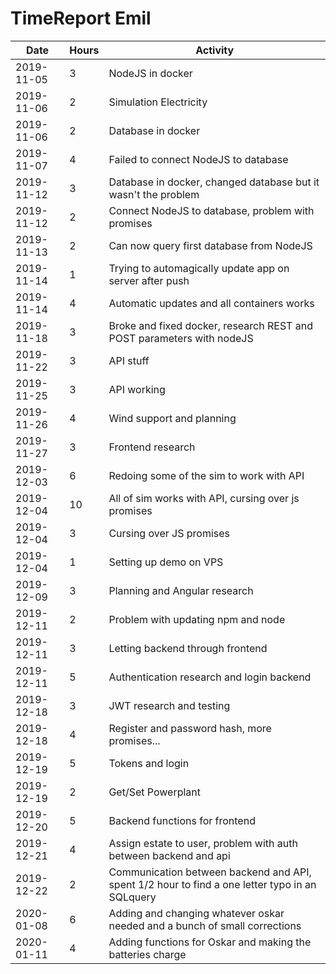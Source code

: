 # TimeReport Emil
| Date  |      Hours    | Activity                                       |
| ----------- | ------- |------------------------------------------------
| 2019-11-05 | 3 | NodeJS in docker |
| 2019-11-06 | 2 | Simulation Electricity |
| 2019-11-06 | 2 | Database in docker |
| 2019-11-07 | 4 | Failed to connect NodeJS to database |
| 2019-11-12 | 3 | Database in docker, changed database but it wasn't the problem |
| 2019-11-12 | 2 | Connect NodeJS to database, problem with promises |
| 2019-11-13 | 2 | Can now query first database from NodeJS |
| 2019-11-14 | 1 | Trying to automagically update app on server after push|
| 2019-11-14 | 4 | Automatic updates and all containers works |
| 2019-11-18 | 3 | Broke and fixed docker, research REST and POST parameters with nodeJS |
| 2019-11-22 | 3 | API stuff |
| 2019-11-25 | 3 | API working |
| 2019-11-26 | 4 | Wind support and planning |
| 2019-11-27 | 3 | Frontend research |
| 2019-12-03 | 6 | Redoing some of the sim to work with API |
| 2019-12-04 | 10 | All of sim works with API, cursing over js promises |
| 2019-12-04 | 3 | Cursing over JS promises |
| 2019-12-04 | 1 | Setting up demo on VPS |
| 2019-12-09 | 3 | Planning and Angular research |
| 2019-12-11 | 2 | Problem with updating npm and node |
| 2019-12-11 | 3 | Letting backend through frontend |
| 2019-12-11 | 5 | Authentication research and login backend |
| 2019-12-18 | 3 | JWT research and testing |
| 2019-12-18 | 4 | Register and password hash, more promises... |
| 2019-12-19 | 5 | Tokens and login |
| 2019-12-19 | 2 | Get/Set Powerplant |
| 2019-12-20 | 5 | Backend functions for frontend |
| 2019-12-21 | 4 | Assign estate to user, problem with auth between backend and api |
| 2019-12-22 | 2 | Communication between backend and API, spent 1/2 hour to find a one letter typo in an SQLquery |
| 2020-01-08 | 6 | Adding and changing whatever oskar needed and a bunch of small corrections |
| 2020-01-11 | 4 | Adding functions for Oskar and making the batteries charge |
